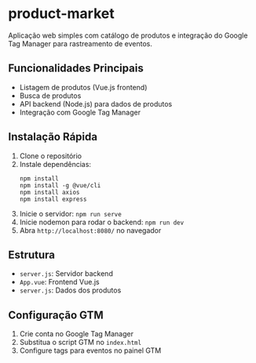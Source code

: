 # product-market

Aplicação web simples com catálogo de produtos e integração do Google Tag Manager para rastreamento de eventos.


## Funcionalidades Principais

- Listagem de produtos (Vue.js frontend)
- Busca de produtos
- API backend (Node.js) para dados de produtos
- Integração com Google Tag Manager

## Instalação Rápida

1. Clone o repositório
2. Instale dependências:
    ```
    npm install 
    npm install -g @vue/cli
    npm install axios
    npm install express
    ```
3. Inicie o servidor: `npm run serve`
4. Inicie nodemon para rodar o backend: `npm run dev`
4. Abra `http://localhost:8080/` no navegador

## Estrutura

- `server.js`: Servidor backend
- `App.vue`: Frontend Vue.js
- `server.js`: Dados dos produtos

## Configuração GTM

1. Crie conta no Google Tag Manager
2. Substitua o script GTM no `index.html`
3. Configure tags para eventos no painel GTM
